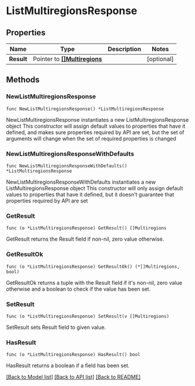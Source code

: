 # ListMultiregionsResponse

## Properties

Name | Type | Description | Notes
------------ | ------------- | ------------- | -------------
**Result** | Pointer to [**[]Multiregions**](Multiregions.md) |  | [optional] 

## Methods

### NewListMultiregionsResponse

`func NewListMultiregionsResponse() *ListMultiregionsResponse`

NewListMultiregionsResponse instantiates a new ListMultiregionsResponse object
This constructor will assign default values to properties that have it defined,
and makes sure properties required by API are set, but the set of arguments
will change when the set of required properties is changed

### NewListMultiregionsResponseWithDefaults

`func NewListMultiregionsResponseWithDefaults() *ListMultiregionsResponse`

NewListMultiregionsResponseWithDefaults instantiates a new ListMultiregionsResponse object
This constructor will only assign default values to properties that have it defined,
but it doesn't guarantee that properties required by API are set

### GetResult

`func (o *ListMultiregionsResponse) GetResult() []Multiregions`

GetResult returns the Result field if non-nil, zero value otherwise.

### GetResultOk

`func (o *ListMultiregionsResponse) GetResultOk() (*[]Multiregions, bool)`

GetResultOk returns a tuple with the Result field if it's non-nil, zero value otherwise
and a boolean to check if the value has been set.

### SetResult

`func (o *ListMultiregionsResponse) SetResult(v []Multiregions)`

SetResult sets Result field to given value.

### HasResult

`func (o *ListMultiregionsResponse) HasResult() bool`

HasResult returns a boolean if a field has been set.


[[Back to Model list]](../README.md#documentation-for-models) [[Back to API list]](../README.md#documentation-for-api-endpoints) [[Back to README]](../README.md)


